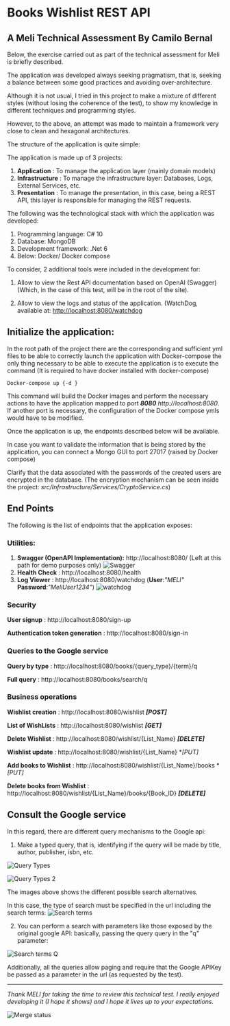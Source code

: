 # **Books Wishlist REST API**

## **A Meli Technical Assessment By Camilo Bernal**

Below, the exercise carried out as part of the technical assessment for Meli is briefly described.

The application was developed always seeking pragmatism, that is, seeking a balance between some good practices and avoiding over-architecture.

Although it is not usual, I tried in this project to make a mixture of different styles (without losing the coherence of the test), to show my knowledge in different techniques and programming styles.

However, to the above, an attempt was made to maintain a framework very close to clean and hexagonal architectures.

The structure of the application is quite simple:

The application is made up of 3 projects:

1. **Application** : To manage the application layer (mainly domain models)
2. **Infrastructure** : To manage the infrastructure layer: Databases, Logs, External Services, etc.
3. **Presentation** : To manage the presentation, in this case, being a REST API, this layer is responsible for managing the REST requests.

The following was the technological stack with which the application was developed:

1. Programming language: C# 10
2. Database: MongoDB
3. Development framework: .Net 6
4. Below: Docker/ Docker compose

To consider, 2 additional tools were included in the development for:

1. Allow to view the Rest API documentation based on OpenAI (Swagger) (Which, in the case of this test, will be in the root of the site).

2. Allow to view the logs and status of the application. (WatchDog, available at: [http://localhost:8080/watchdog](http://localhost:8080/watchdog)

## **Initialize the application:**

In the root path of the project there are the corresponding and sufficient yml files to be able to correctly launch the application with Docker-compose the only thing necessary to be able to execute the application is to execute the command (It is required to have docker installed with docker-compose)
```
Docker-compose up {-d }
```
This command will build the Docker images and perform the necessary actions to have the application mapped to port **_8080_** _http://localhost:8080_. If another port is necessary, the configuration of the Docker compose ymls would have to be modified.

Once the application is up, the endpoints described below will be available.

In case you want to validate the information that is being stored by the application, you can connect a Mongo GUI to port 27017 (raised by Docker compose)

Clarify that the data associated with the passwords of the created users are encrypted in the database. (The encryption mechanism can be seen inside the project: _src/Infrastructure/Services/CryptoService.cs_)

## **End Points**

The following is the list of endpoints that the application exposes:

### **Utilities:**

1. **Swagger (OpenAPI Implementation):** http://localhost:8080/ (Left at this path for demo purposes only)
   ![Swagger](https://resources.camilobernal.dev/images/meli_swagger.png)
2. **Health Check** : http://localhost:8080/health
3. **Log Viewer** : http://localhost:8080/watchdog (**User**:_"MELI"_ **Password**:_"MeliUser1234"_)
   ![watchdog](https://resources.camilobernal.dev/images/meli_watchdog.png)

### **Security**

**User signup** : http://localhost:8080/sign-up

**Authentication token generation** : http://localhost:8080/sign-in

### **Queries to the Google service**

**Query by type** : http://localhost:8080/books/{query\_type}/{term}/q

**Full query** : http://localhost:8080/books/search/q

### **Business operations**

**Wishlist creation** : http://localhost:8080/wishlist **_[POST]_**

**List of WishLists** : http://localhost:8080/wishlist **_[GET]_**

**Delete Wishlist** : http://localhost:8080/wishlist/{List\_Name} **_[DELETE]_**

**Wishlist update** : http://localhost:8080/wishlist/{List\_Name} **_[PUT]_*

**Add books to Wishlist** : http://localhost:8080/wishlist/{List\_Name}/books **_[PUT]_*

**Delete books from Wishlist** : http://localhost:8080/wishlist/{List\_Name}/books/{Book\_ID} **_[DELETE]_**

## **Consult the Google service**

In this regard, there are different query mechanisms to the Google api:

1. Make a typed query, that is, identifying if the query will be made by title, author, publisher, isbn, etc.
 
  ![Query Types](https://resources.camilobernal.dev/images/meli_queryTypes.png)

  ![Query Types 2](https://resources.camilobernal.dev/images/meli_queryTypes2.png)

The images above shows the different possible search alternatives.

In this case, the type of search must be specified in the url including the search terms:
![Search terms](https://resources.camilobernal.dev/images/meli_searchterms.png)

2. You can perform a search with parameters like those exposed by the original google API: basically, passing the query query in the "q" parameter:

![Search terms Q](https://resources.camilobernal.dev/images/meli_searchtermsQ.png)

Additionally, all the queries allow paging and require that the Google APIKey be passed as a parameter in the url (as requested by the test).

---
_Thank MELI for taking the time to review this technical test. I really enjoyed developing it (I hope it shows) and I hope it lives up to your expectations._

![Merge status](https://img.shields.io/github/commit-status/camilobernal/books-wishlist/master/74d98bbdaa52e15b5c007b266cc0dc9fdaa6e07f)

